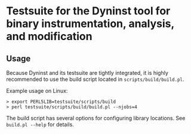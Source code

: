 # Testsuite for the Dyninst tool for binary instrumentation, analysis, and modification

## Usage

Because Dyninst and its testsuite are tightly integrated, it is highly recommended to use the build script located in `scripts/build/build.pl`.

Example usage on Linux:

	> export PERL5LIB=testsuite/scripts/build
	> perl testsuite/scripts/build/build.pl --njobs=4
	
The build script has several options for configuring library locations. See `build.pl --help` for details.
